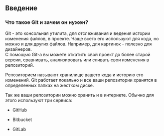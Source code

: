 ## Введение
### Что такое Git и зачем он нужен?

Git - это консольная утилита, для отслеживания и ведения истории изменения файлов, в проекте. Чаще всего его используют для кода, но можно и для других файлов. Например, для картинок - полезно для дизайнеров.    
С помощью Git-a вы можете откатить свой проект до более старой версии, сравнивать, анализировать или сливать свои изменения в репозиторий.

Репозиторием называют хранилище вашего кода и историю его изменений. Git работает локально и все ваши репозитории хранятся в определенных папках на жестком диске.

Так же ваши репозитории можно хранить и в интернете. Обычно для этого используют три сервиса:

+ GitHub

+ Bitbucket

+ GitLab